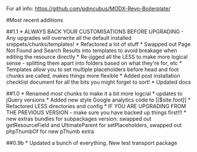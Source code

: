 For all info: https://github.com/pdincubus/MODX-Revo-Boilerplate/

#Most recent additions

##1.1
    * ALWAYS BACK YOUR CUSTOMISATIONS BEFORE UPGRADING - Any upgrades will overwrite all the default installed snippets/chunks/templates!
    * Refactored a lot of stuff
    * Swapped out Page Not Found and Search Results into templates to avoid breakage when editing the resource directly
    * Re-jigged all the LESS to make more logical sense - splitting them apart into folders based on what they're for, etc
    * Templates allow you to set multiple placeholders before head and foot chunks are called, makes things more flexible
    * Added post installation checklist document for all the bits you might forget to sort!
    * Updated docs

##1.0
    * Renamed most chunks to make it a bit more logcial
    * updates to jQuery versions
    * Added new style Google analytics code to [[$site.foot]]
    * Refactored LESS directories and config
    * IF YOU ARE UPGRADING FROM THE PREVIOUS VERSION - make sure you have backed up things first!!!
    * new extras bundles for subpackages version: swapped out getResourceField and UltimateParent for setPlaceholders, swapped out phpThumbOf for new pThumb extra

##0.9b
    * Updated a bunch of everything. New test transport package
